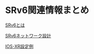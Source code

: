 # SRv6関連情報まとめ

[SRv6とは](doc/README.md)


[SRv6ネットワーク設計](design/README.md)


[IOS-XR設定例](iosxr_config/README.md)


<!--
広域のSRv6で活用場面はないか？

各拠点にインターネット回線を引き込んでSRv6を構成すると、
SRv6 --- (インターネット) --- SRv6
という構成ができる。
このとき何かいいことできないかな？
ロケータにグローバルIPv6を使うと、インターネットのどこからでもSID目掛けて通信できるわけで、この特性を使って何かできないか？
-->